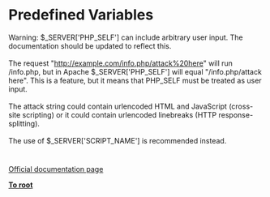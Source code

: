 # Predefined Variables




<div class="phpcode"><span class="html">
Warning: $_SERVER[&apos;PHP_SELF&apos;] can include arbitrary user input. The documentation should be updated to reflect this.<br><br>The request &quot;<a href="http://example.com/info.php/attack%20here" rel="nofollow" target="_blank">http://example.com/info.php/attack%20here</a>&quot; will run /info.php, but in Apache $_SERVER[&apos;PHP_SELF&apos;] will equal &quot;/info.php/attack here&quot;. This is a feature, but it means that PHP_SELF must be treated as user input.<br><br>The attack string could contain urlencoded HTML and JavaScript (cross-site scripting) or it could contain urlencoded linebreaks (HTTP response-splitting).<br><br>The use of $_SERVER[&apos;SCRIPT_NAME&apos;] is recommended instead.</span>
</div>
  

#

[Official documentation page](https://www.php.net/manual/en/reserved.variables.php)

**[To root](/README.md)**